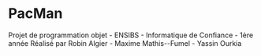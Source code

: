 # PacMan
Projet de programmation objet - ENSIBS - Informatique de Confiance - 1ère année
Réalisé par Robin Algier - Maxime Mathis--Fumel - Yassin Ourkia

